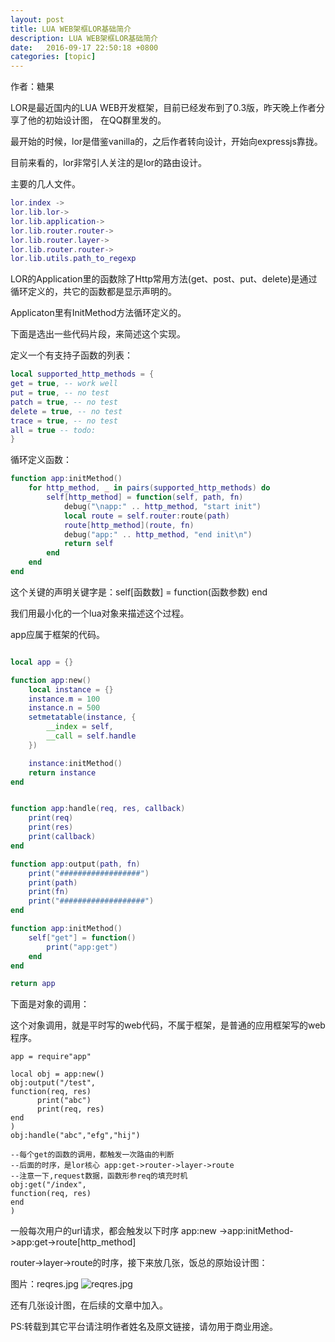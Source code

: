 ```yaml
---
layout: post
title: LUA WEB架框LOR基础简介
description: LUA WEB架框LOR基础简介
date:   2016-09-17 22:50:18 +0800 
categories: [topic]
---
```

作者：糖果

LOR是最近国内的LUA WEB开发框架，目前已经发布到了0.3版，昨天晚上作者分享了他的初始设计图， 在QQ群里发的。

最开始的时候，lor是借鉴vanilla的，之后作者转向设计，开始向expressjs靠拢。


目前来看的，lor非常引人关注的是lor的路由设计。

主要的几人文件。

```lua
lor.index -> 
lor.lib.lor->
lor.lib.application->
lor.lib.router.router->
lor.lib.router.layer->
lor.lib.router.router->
lor.lib.utils.path_to_regexp
```


LOR的Application里的函数除了Http常用方法(get、post、put、delete)是通过循环定义的，共它的函数都是显示声明的。


Applicaton里有InitMethod方法循环定义的。

下面是选出一些代码片段，来简述这个实现。

定义一个有支持子函数的列表：

```lua
local supported_http_methods = {
get = true, -- work well
put = true, -- no test
patch = true, -- no test
delete = true, -- no test
trace = true, -- no test
all = true -- todo:
}
```


循环定义函数：
```lua
function app:initMethod()
    for http_method, _ in pairs(supported_http_methods) do
        self[http_method] = function(self, path, fn)
            debug("\napp:" .. http_method, "start init")
            local route = self.router:route(path)
            route[http_method](route, fn)
            debug("app:" .. http_method, "end init\n")
            return self
        end
    end
end
```

这个关键的声明关键字是：self[函数数] = function(函数参数) end

我们用最小化的一个lua对象来描述这个过程。

app应属于框架的代码。

```lua

local app = {}

function app:new()
    local instance = {}
    instance.m = 100
    instance.n = 500
    setmetatable(instance, {
        __index = self,
        __call = self.handle
    })

    instance:initMethod()
    return instance
end


function app:handle(req, res, callback)
    print(req)
    print(res)
    print(callback)
end

function app:output(path, fn)
    print("##################")
    print(path)
    print(fn)
    print("###################")
end

function app:initMethod()
    self["get"] = function()
        print("app:get")
    end
end

return app

```

下面是对象的调用：

这个对象调用，就是平时写的web代码，不属于框架，是普通的应用框架写的web程序。

```
app = require"app"

local obj = app:new()
obj:output("/test",
function(req, res)
      print("abc")
      print(req, res)
end
)
obj:handle("abc","efg","hij")

--每个get的函数的调用，都触发一次路由的判断
--后面的时序，是lor核心 app:get->router->layer->route
--注意一下,request数据，函数形参req的填充时机
obj:get("/index",
function(req, res)
end
)
```

一般每次用户的url请求，都会触发以下时序
app:new  ->app:initMethod->app:get->route[http_method]

router->layer->route的时序，接下来放几张，饭总的原始设计图：


图片：reqres.jpg
<img src="http://orchina-blog.stor.sinaapp.com/1453647389.jpg" alt="reqres.jpg" />


还有几张设计图，在后续的文章中加入。



PS:转载到其它平台请注明作者姓名及原文链接，请勿用于商业用途。